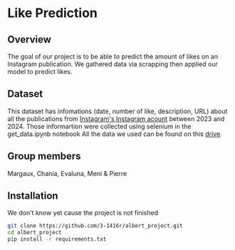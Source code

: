 # Like Prediction

## Overview
The goal of our project is to be able to predict the amount of likes on an Instagram publication. We gathered data via scrapping then applied our model to predict likes.

## Dataset
This dataset has infomations (date, number of like, description, URL) about all the publications from [Instagram's Instagram acount](https://www.instagram.com/instagram/) between 2023 and 2024.
Those informartion were collected using selenium in the get_data.ipynb notebook
All the data we used can be found on this [drive](https://drive.google.com/drive/folders/1KKpLS07tiZiVGEmfxpXyybQwfPcuWEzD?usp=sharing).

## Group members
Margaux, Chania, Evaluna, Meni & Pierre

## Installation
We don't know yet cause the project is not finished


```bash
git clone https://github.com/3-1416r/albert_project.git
cd albert_project
pip install -r requirements.txt
